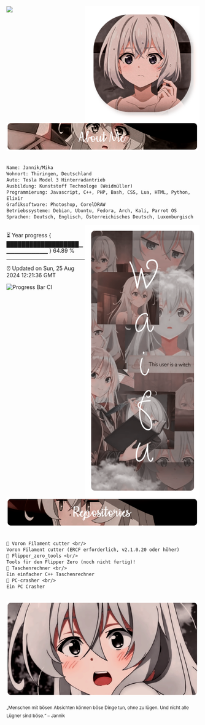 <div>
  <img src="https://discord.c99.nl/widget/theme-2/431176686659174410.png">
  <img src="./img/Profile-elaina.png" width="300" align="right" />
  <br/>
  <img src="./img/AboutMe-elaina.png" width="500" />
  <br/>
  <br/>

    Name: Jannik/Mika
    Wohnort: Thüringen, Deutschland
    Auto: Tesla Model 3 Hinterradantrieb
    Ausbildung: Kunststoff Technologe (Weidmüller)
    Programmierung: Javascript, C++, PHP, Bash, CSS, Lua, HTML, Python, Elixir
    Grafiksoftware: Photoshop, CorelDRAW
    Betriebssysteme: Debian, Ubuntu, Fedora, Arch, Kali, Parrot OS
    Sprachen: Deutsch, Englisch, Österreichisches Deutsch, Luxemburgisch

  <img src="./img/Waifu-elainaa.png" width="300" align="right" />
  <br/>
  ⏳ Year progress { ███████████████████▁▁▁▁▁▁▁▁▁▁▁ } 64.89 %

---

⏰ Updated on Sun, 25 Aug 2024 12:21:36 GMT

![Progress Bar CI](https://github.com/EinsPommes/EinsPommes/blob/main/.github/workflows/main.yml)

  <img src="./img/Repo-elaina.png" width="500" />
  <br/>
  <br/>

    📗 Voron Filament cutter <br/>
    Voron Filament cutter (ERCF erforderlich, v2.1.0.20 oder höher)
    📘 Flipper_zero_tools <br/>
    Tools für den Flipper Zero (noch nicht fertig)!
    📙 Taschenrechner <br/>
    Ein einfacher C++ Taschenrechner
    📒 PC-crasher <br/>
    Ein PC Crasher

  <br/>
  <img src="./img/banner-elainaa.png" width="500" /><br/>

<sub> „Menschen mit bösen Absichten können böse Dinge tun, ohne zu lügen. Und nicht alle Lügner sind böse.“ – Jannik </sub>
  <!--
  <img src="https://metrics.lecoq.io/Eilaluth?template=classic&base.header=0&base.activity=0&base.community=0&base.repositories=0&base.metadata=0&repositories=1&repositories=100&repositories.batch=100&repositories.forks=false&repositories.affiliations=owner&repositories.featured=Eilaluth%2FAyano%2CEilaluth%2FKyoko%2CEilaluth%2FKanna%2CEilaluth%2FHotaru%2CEilaluth%2FMocha&config.timezone=Asia%2FJakart"  />
  -->
</div>
